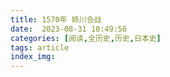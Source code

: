 ```yaml
---
title: 1570年 姉川合战
date:  2023-08-31 10:49:56
categories: [阅读,全历史,历史,日本史]
tags: article
index_img: 
---
```


